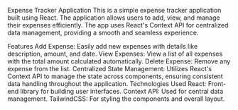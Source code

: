 Expense Tracker Application
This is a simple expense tracker application built using React. The application allows users to add, view, and manage their expenses efficiently. The app uses React's Context API for centralized data management, providing a smooth and seamless experience.

Features
Add Expense: Easily add new expenses with details like description, amount, and date.
View Expenses: View a list of all expenses with the total amount calculated automatically.
Delete Expense: Remove any expense from the list.
Centralized State Management: Utilizes React's Context API to manage the state across components, ensuring consistent data handling throughout the application.
Technologies Used
React: Front-end library for building user interfaces.
Context API: Used for central data management.
TailwindCSS: For styling the components and overall layout.

